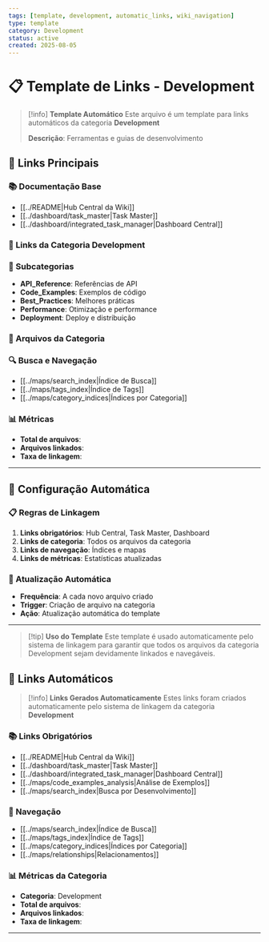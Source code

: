 ```yaml
---
tags: [template, development, automatic_links, wiki_navigation]
type: template
category: Development
status: active
created: 2025-08-05
---
```


# 📋 **Template de Links - Development**

> [!info] **Template Automático**
> Este arquivo é um template para links automáticos da categoria **Development**
> 
> **Descrição**: Ferramentas e guias de desenvolvimento

## 🎯 **Links Principais**

### **📚 Documentação Base**
- [[../README|Hub Central da Wiki]]
- [[../dashboard/task_master|Task Master]]
- [[../dashboard/integrated_task_manager|Dashboard Central]]

### **🔗 Links da Categoria Development**

### **📂 Subcategorias**

- **API_Reference**: Referências de API
- **Code_Examples**: Exemplos de código
- **Best_Practices**: Melhores práticas
- **Performance**: Otimização e performance
- **Deployment**: Deploy e distribuição

### **📄 Arquivos da Categoria**
<!-- Lista automática de arquivos será inserida aqui -->

### **🔍 Busca e Navegação**
- [[../maps/search_index|Índice de Busca]]
- [[../maps/tags_index|Índice de Tags]]
- [[../maps/category_indices|Índices por Categoria]]

### **📊 Métricas**
- **Total de arquivos**: <!-- Contador automático -->
- **Arquivos linkados**: <!-- Contador automático -->
- **Taxa de linkagem**: <!-- Percentual automático -->

---

## 🔧 **Configuração Automática**

### **📋 Regras de Linkagem**
1. **Links obrigatórios**: Hub Central, Task Master, Dashboard
2. **Links de categoria**: Todos os arquivos da categoria
3. **Links de navegação**: Índices e mapas
4. **Links de métricas**: Estatísticas atualizadas

### **🔄 Atualização Automática**
- **Frequência**: A cada novo arquivo criado
- **Trigger**: Criação de arquivo na categoria
- **Ação**: Atualização automática do template

---

> [!tip] **Uso do Template**
> Este template é usado automaticamente pelo sistema de linkagem
> para garantir que todos os arquivos da categoria Development
> sejam devidamente linkados e navegáveis.


## 🔗 **Links Automáticos**

> [!info] **Links Gerados Automaticamente**
> Estes links foram criados automaticamente pelo sistema de linkagem da categoria **Development**

### **📚 Links Obrigatórios**
- [[../README|Hub Central da Wiki]]
- [[../dashboard/task_master|Task Master]]
- [[../dashboard/integrated_task_manager|Dashboard Central]]
- [[../maps/code_examples_analysis|Análise de Exemplos]]
- [[../maps/search_index|Busca por Desenvolvimento]]

### **🧭 Navegação**
- [[../maps/search_index|Índice de Busca]]
- [[../maps/tags_index|Índice de Tags]]
- [[../maps/category_indices|Índices por Categoria]]
- [[../maps/relationships|Relacionamentos]]

### **📊 Métricas da Categoria**
- **Categoria**: Development
- **Total de arquivos**: <!-- Contador automático -->
- **Arquivos linkados**: <!-- Contador automático -->
- **Taxa de linkagem**: <!-- Percentual automático -->

---

